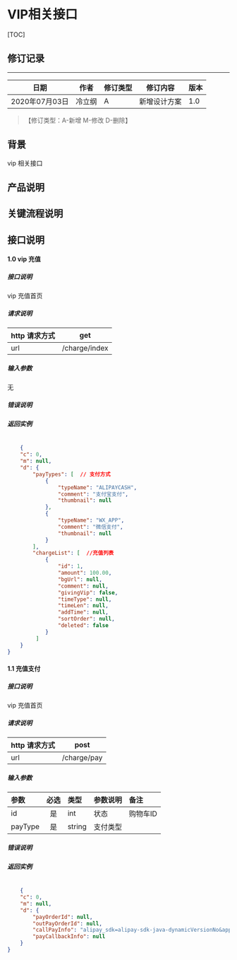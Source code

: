 # VIP相关接口

[TOC]
## 修订记录
----
日期 | 作者 | 修订类型 | 修订内容 | 版本|
---- | ---- | ---- | ---- | ---- |
2020年07月03日|冷立纲|A|新增设计方案|1.0|

> 【修订类型：A-新增  M-修改 D-删除】

## 背景

vip 相关接口

## 产品说明



## 关键流程说明

## 接口说明


#### 1.0 vip 充值

##### 接口说明

vip 充值首页

##### 请求说明

| http 请求方式          | get     |
|:------------- |:---------------:|
| url      | /charge/index |

#####  输入参数

无


#####  错误说明




#####  返回实例
```json
    
    {
    "c": 0,
    "m": null,
    "d": {
        "payTypes": [  // 支付方式
            {
                "typeName": "ALIPAYCASH",
                "comment": "支付宝支付",
                "thumbnail": null
            },
            {
                "typeName": "WX_APP",
                "comment": "微信支付",
                "thumbnail": null
            }
        ],
        "chargeList": [  //充值列表
            {
                "id": 1,
                "amount": 100.00,
                "bgUrl": null,
                "comment": null,
                "givingVip": false,
                "timeType": null,
                "timeLen": null,
                "addTime": null,
                "sortOrder": null,
                "deleted": false
            } 
         ]
    }
} 
```



#### 1.1 充值支付

##### 接口说明

vip 充值首页

##### 请求说明

| http 请求方式          | post     |
|:------------- |:---------------:|
| url      | /charge/pay |

#####  输入参数

| 参数          |必选             | 类型       | 参数说明        | 备注          |
|:-------------|:---------------:|:-------------|:-------------|:-------------|
| id      | 是|  int  |  状态 |  购物车ID |
| payType      | 是|  string  |  支付类型 |  |




#####  错误说明




#####  返回实例
```json  
    
    {
    "c": 0,
    "m": null,
    "d": {
        "payOrderId": null,
        "outPayOrderId": null,
        "callPayInfo": "alipay_sdk=alipay-sdk-java-dynamicVersionNo&app_id=2021001181693812&biz_content=%7B%22out_trade_no%22%3A%22PRE2007242141242862121320331011%22%2C%22product_code%22%3A%22QUICK_MSECURITY_PAY%22%2C%22subject%22%3A%22%E4%B8%AD%E6%A0%87%E4%BC%98%E9%80%89%22%2C%22timeout_express%22%3A%2230m%22%2C%22total_amount%22%3A%22100.0%22%7D&charset=UTF-8&format=json&method=alipay.trade.app.pay&notify_url=http%3A%2F%2Fxiaogang.org.cn&sign=BZ0%2FQN7aoQlxA3A0Whw8h0ON00Wb%2BLXb0hp7w317TtTnj9U%2Fsst%2F02mvUlfbeGYaydAkGUmMoYkCJFIYPqz61voC2KpXGfnMCZSVlZmNkCV1d9Fy%2B1HH8ZMVBdBpiSXUlynGUz3UsOUEkVsOHjkno7tBv5bB0%2BmrEwxr1E3fhUWUC7LALDHMuSuUN6ukUeaWllwvrkgFWWWlz0cR1%2FRpoCyzXeR5qjrEelvLgU6%2Bjpf5jwE4OkSisIFL5ILNZwyGtMHtwgyEGSoX42sVzcAwKTRUWQlDYzR%2BX0dmqIPYM8S0hTK0uQIb6%2BzG7BEpy5WA9dWAcGTVXpMGCdPFuCj9Kg%3D%3D&sign_type=RSA2&timestamp=2020-07-24+21%3A41%3A28&version=1.0",
        "payCallbackInfo": null
    }
}
        
```







